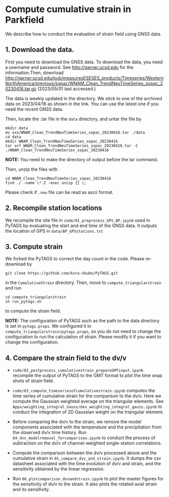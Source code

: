 # Compute cumulative strain in Parkfield

We describe how to conduct the evaluation of strain field using GNSS data.

## 1. Download the data.
First you need to download the GNSS data. To download the data, you need a username and password. See http://garner.ucsd.edu for the information.Then, download
http://garner.ucsd.edu/pub/measuresESESES_products/Timeseries/WesternNorthAmerica/previous/sopac/WNAM_Clean_TrendNeuTimeSeries_sopac_20230416.tar.gz (2023/05/01 last accessed.)

The data is weekly updated in the directory. We stick to one of the archived data on 2023/04/16 as shown in the link. You can use the latest one if you need the recent GNSS data.

Then, locate the .tar file in the `data` directory, and untar the file by
```
mkdir data
mv xxx/WNAM_Clean_TrendNeuTimeSeries_sopac_20230416.tar ./data
cd data
mkdir WNAM_Clean_TrendNeuTimeSeries_sopac_20230416
tar xvf WNAM_Clean_TrendNeuTimeSeries_sopac_20230416.tar -C ./WNAM_Clean_TrendNeuTimeSeries_sopac_20230416
```
**NOTE:** You need to make the directory of output before the tar command.


Then, unzip the files with
```
cd WNAM_Clean_TrendNeuTimeSeries_sopac_20230416
find ./ -name \*.Z -exec unzip {} \;
```

Please check if `.neu` file can be read as ascii format.

## 2. Recompile station locations
We recompile the site file in `code/01_preprocess_GPS_BP.ipynb` used in PyTAGS by evaluating the start and end time of the GNSS data. It outputs the location of GPS in `data/BP_GPSstations.txt`

## 3. Compute strain
We forked the PyTAGS to correct the day count in the code. Please re-download by
```
git clone https://github.com/kura-okubo/PyTAGS.git
```
in the `CumulativeStrain` directory.
Then, move to `compute_triangularstrain` and run
```
cd compute_triangularstrain
sh run_pytags.sh
```
to compute the strain field.

**NOTE:** The configuration of PyTAGS such as the path to the data directory is set in `pytags.props`. We configured it in `compute_triangularstrain/pytags.props`, so you do not need to change the configuration to run the calculation of strain. Please modify it if you want to change the configuration.

## 4. Compare the strain field to the dv/v
- `code/02_postprocess_cumulativestrain_prepareGMTinput.ipynb` recompile the output of PyTAGS to the GMT format to plot the time snap shots of strain field.


- `code/03_compute_timeseriesofcumulativestrain.ipynb` computes the time series of cumulative strain for the comparison to the dv/v. Here we compute the Gaussian weighted average on the triangular elements. See `Appx/weighting_integral_Gauss/dev_weighting_integral_gauss.ipynb` to conduct the integration of 2D Gaussian weight on the triangular element.


- Before comparing the dv/v to the strain, we remove the model components associated with the temperature and the precipitation from the observed dv/v time history. Run `04_dvv_modelremoval_forcomparison.ipynb` to conduct the process of subtraction on the dv/v of channel-weighted single-station correlations.


- Compute the comparison between the dv/v processed above and the cumulative strain in `05_compare_dvv_and_strain.ipynb`. It dumps the csv datasheet associated with the time evolution of dv/v and strain, and the sensitivity obtained by the linear regression.

- Run `06_plotcomparison_dvvandstrain.ipynb` to plot the master figures for the sensitivity of dv/v to the strain. It also plots the rotated axial strain and its sensitivity.
